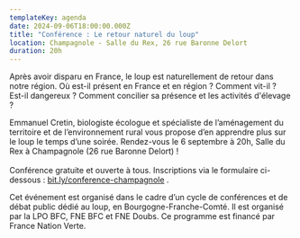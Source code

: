 ```yaml
---
templateKey: agenda
date: 2024-09-06T18:00:00.000Z
title: "Conférence : Le retour naturel du loup"
location: Champagnole - Salle du Rex, 26 rue Baronne Delort
duration: 20h
---
```

Après avoir disparu en France, le loup est naturellement de retour dans notre région. Où est-il présent en France et en région ? Comment vit-il ? Est-il dangereux ? Comment concilier sa présence et les activités d'élevage ?

Emmanuel Cretin, biologiste écologue et spécialiste de l’aménagement du territoire et de l’environnement rural vous propose d’en apprendre plus sur le loup le temps d’une soirée. Rendez-vous le 6 septembre à 20h, Salle du Rex à Champagnole (26 rue Baronne Delort) !\
\
Conférence gratuite et ouverte à tous. Inscriptions via le formulaire ci-dessous : [bit.ly/conference-champagnole](https://bit.ly/conference-champagnole) .

Cet événement est organisé dans le cadre d’un cycle de conférences et de débat public dédié au loup, en Bourgogne-Franche-Comté. Il est organisé par la LPO BFC, FNE BFC et FNE Doubs. Ce programme est financé par France Nation Verte.

<!--EndFragment-->